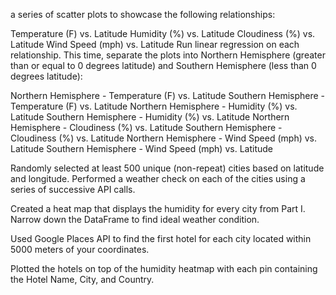 a series of scatter plots to showcase the following relationships:

Temperature (F) vs. Latitude Humidity (%) vs. Latitude Cloudiness (%) vs. Latitude Wind Speed (mph) vs. Latitude
Run linear regression on each relationship. This time, separate the plots into Northern Hemisphere (greater than or equal to 0 degrees latitude) and Southern Hemisphere (less than 0 degrees latitude):

Northern Hemisphere - Temperature (F) vs. Latitude Southern Hemisphere - Temperature (F) vs. Latitude Northern Hemisphere - Humidity (%) vs. Latitude Southern Hemisphere - Humidity (%) vs. Latitude Northern Hemisphere - Cloudiness (%) vs. Latitude Southern Hemisphere - Cloudiness (%) vs. Latitude Northern Hemisphere - Wind Speed (mph) vs. Latitude Southern Hemisphere - Wind Speed (mph) vs. Latitude

Randomly selected at least 500 unique (non-repeat) cities based on latitude and longitude. Performed a weather check on each of the cities using a series of successive API calls.

Created a heat map that displays the humidity for every city from Part I. Narrow down the DataFrame to find ideal weather condition.

Used Google Places API to find the first hotel for each city located within 5000 meters of your coordinates.

Plotted the hotels on top of the humidity heatmap with each pin containing the Hotel Name, City, and Country.

